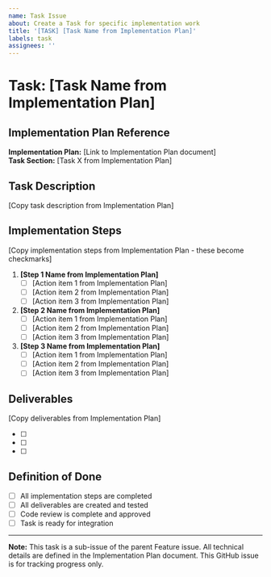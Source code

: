 ```yaml
---
name: Task Issue
about: Create a Task for specific implementation work
title: '[TASK] [Task Name from Implementation Plan]'
labels: task
assignees: ''
---
```


# Task: [Task Name from Implementation Plan]   

## Implementation Plan Reference   
**Implementation Plan:** [Link to Implementation Plan document]  
**Task Section:** [Task X from Implementation Plan]  

## Task Description  
[Copy task description from Implementation Plan]  

## Implementation Steps  
[Copy implementation steps from Implementation Plan - these become checkmarks]  

1. **[Step 1 Name from Implementation Plan]**  
   - [ ] [Action item 1 from Implementation Plan]
   - [ ] [Action item 2 from Implementation Plan]
   - [ ] [Action item 3 from Implementation Plan]

2. **[Step 2 Name from Implementation Plan]**
   - [ ] [Action item 1 from Implementation Plan]
   - [ ] [Action item 2 from Implementation Plan]
   - [ ] [Action item 3 from Implementation Plan]

3. **[Step 3 Name from Implementation Plan]**
   - [ ] [Action item 1 from Implementation Plan]
   - [ ] [Action item 2 from Implementation Plan]
   - [ ] [Action item 3 from Implementation Plan]

## Deliverables
[Copy deliverables from Implementation Plan]
- [ ] [Deliverable 1]: `[file/path/example]`
- [ ] [Deliverable 2]: `[file/path/example]`
- [ ] [Deliverable 3]: `[file/path/example]`

## Definition of Done
- [ ] All implementation steps are completed
- [ ] All deliverables are created and tested
- [ ] Code review is complete and approved
- [ ] Task is ready for integration

---

**Note:** This task is a sub-issue of the parent Feature issue. All technical details are defined in the Implementation Plan document. This GitHub issue is for tracking progress only.
